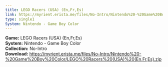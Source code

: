 ```yaml
---
title: LEGO Racers (USA) (En,Fr,Es)
link: https://myrient.erista.me/files/No-Intro/Nintendo%20-%20Game%20Boy%20Color/LEGO%20Racers%20(USA)%20(En,Fr,Es).zip
type: single1
System: Nintendo - Game Boy Color
---
```

<b>Game:</b> LEGO Racers (USA) (En,Fr,Es)<br>
<b>System:</b> Nintendo - Game Boy Color<br>
<b>Collection:</b> No-Intro<br>
<b>Download:</b> https://myrient.erista.me/files/No-Intro/Nintendo%20-%20Game%20Boy%20Color/LEGO%20Racers%20(USA)%20(En,Fr,Es).zip